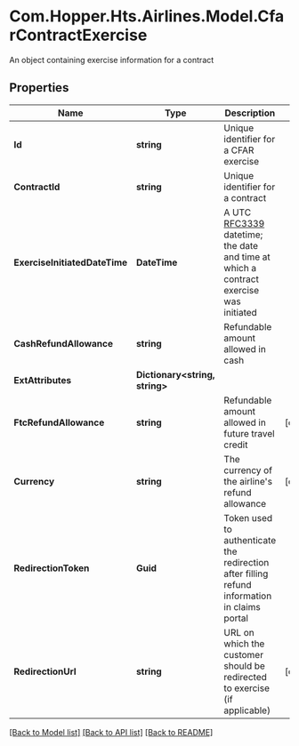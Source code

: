 # Com.Hopper.Hts.Airlines.Model.CfarContractExercise
An object containing exercise information for a contract

## Properties

Name | Type | Description | Notes
------------ | ------------- | ------------- | -------------
**Id** | **string** | Unique identifier for a CFAR exercise | 
**ContractId** | **string** | Unique identifier for a contract | 
**ExerciseInitiatedDateTime** | **DateTime** | A UTC [RFC3339](https://xml2rfc.tools.ietf.org/public/rfc/html/rfc3339.html#anchor14) datetime; the date and time at which a contract exercise was initiated | 
**CashRefundAllowance** | **string** | Refundable amount allowed in cash | 
**ExtAttributes** | **Dictionary&lt;string, string&gt;** |  | 
**FtcRefundAllowance** | **string** | Refundable amount allowed in future travel credit | [optional] 
**Currency** | **string** | The currency of the airline&#39;s refund allowance | [optional] 
**RedirectionToken** | **Guid** | Token used to authenticate the redirection after filling refund information in claims portal | 
**RedirectionUrl** | **string** | URL on which the customer should be redirected to exercise (if applicable) | [optional] 

[[Back to Model list]](../README.md#documentation-for-models) [[Back to API list]](../README.md#documentation-for-api-endpoints) [[Back to README]](../README.md)

